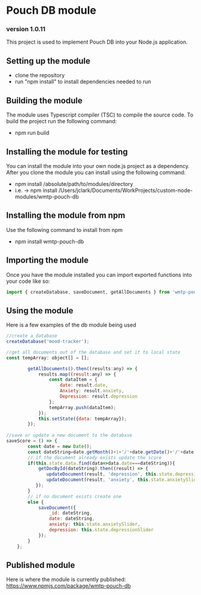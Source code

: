 # Pouch DB module
### version 1.0.11
This project is used to implement Pouch DB into your Node.js application.
## Setting up the module
  - clone the repository
  - run "npm install" to install dependencies needed to run
## Building the module
The module uses Typescript compiler (TSC) to compile the source code.
To build the project run the following command: 
 
  - npm run build
## Installing the module for testing
You can install the module into your own node.js project as a dependency.
After you clone the module you can install using the following command:

  - npm install /absolute/path/to/modules/directory
  - i.e. -> npm install /Users/jclark/Documents/WorkProjects/custom-node-modules/wmtp-pouch-db
## Installing the module from npm
Use the following command to install from npm

  - npm install wmtp-pouch-db
## Importing the module
Once you have the module installed you can import exported functions into your code like so:
```javascript
import { createDatabase, saveDocument, getAllDocuments } from 'wmtp-pouch-db'
```
## Using the module
Here is a few examples of the db module being used
```javascript
//create a database
createDatabase('mood-tracker');

//get all documents out of the database and set it to local state
const tempArray: object[] = [];

        getAllDocuments().then((results:any) => {
            results.map((result:any) => {
                const dataItem = {
                    date: result.date,
                    Anxiety: result.anxiety,
                    Depression: result.depression
                };
                tempArray.push(dataItem);
            });
            this.setState({data: tempArray});
        });
			
//save or update a new document to the database
saveScore = () => {
        const date = new Date();
        const dateString=date.getMonth()+1+'/'+date.getDate()+'/'+date.getFullYear();
        // if the document already exists update the score
        if(this.state.data.find(data=>data.date===dateString)){
            getDocById(dateString).then((result) => {
               updateDocument(result, 'depression', this.state.depressionSlider);
               updateDocument(result, 'anxiety', this.state.anxietySlider);
           });
        }
        // if no document exists create one
        else {
            saveDocument({
                _id: dateString,
                date: dateString,
                anxiety: this.state.anxietySlider,
                depression: this.state.depressionSlider
            });
        }
    };
```
## Published module
Here is where the module is currently published:
https://www.npmjs.com/package/wmtp-pouch-db
